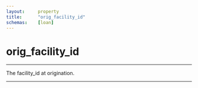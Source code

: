 ```yaml
---
layout:     property
title:      "orig_facility_id"
schemas:    [loan]
---
```


# orig_facility_id

---

The facility_id at origination.

--- 